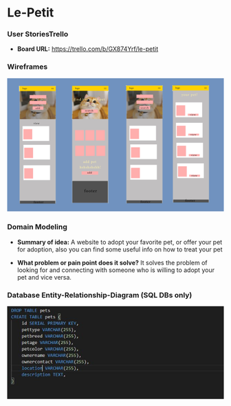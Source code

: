 # Le-Petit

### User StoriesTrello 
* **Board URL:** https://trello.com/b/GX874Yrf/le-petit

### Wireframes

![IMG](./images/wireframe.jpg)

### Domain Modeling

* **Summary of idea:** A website to adopt your favorite pet, or offer your pet for adoption, also you can find some useful info on how to treat your pet

* **What problem or pain point does it solve?** It solves the problem of looking for and connecting with someone who is willing to adopt your pet and vice versa.

### Database Entity-Relationship-Diagram (SQL DBs only)

![IMG](./images/db.jpg)


